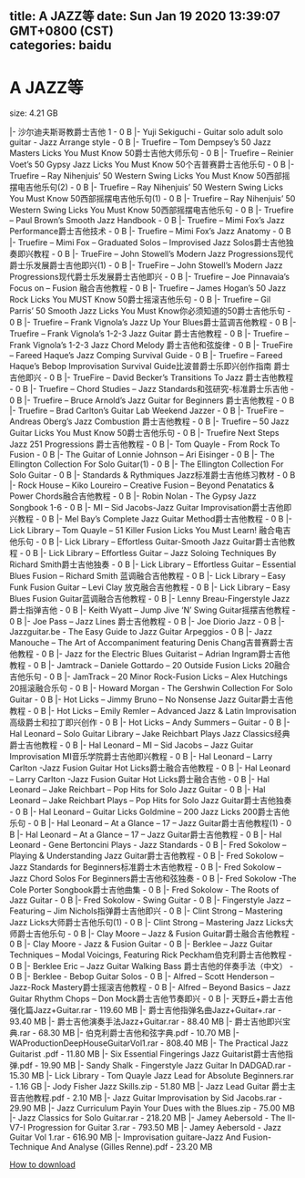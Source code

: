 
title: A JAZZ等
date: Sun Jan 19 2020 13:39:07 GMT+0800 (CST)    
categories: baidu
---

# A JAZZ等
size: 4.21 GB
 
 
|- 沙尔迪夫斯哥教爵士吉他 1 - 0 B
|- Yuji Sekiguchi - Guitar solo adult solo guitar - Jazz Arrange style - 0 B
|- Truefire – Tom Dempsey’s 50 Jazz Masters Licks You Must Know 50爵士吉他大师乐句 - 0 B
|- Truefire – Reinier Voet’s 50 Gypsy Jazz Licks You Must Know 50个吉普赛爵士吉他乐句 - 0 B
|- Truefire – Ray Nihenjuis’ 50 Western Swing Licks You Must Know 50西部摇摆电吉他乐句(2) - 0 B
|- Truefire – Ray Nihenjuis’ 50 Western Swing Licks You Must Know 50西部摇摆电吉他乐句(1) - 0 B
|- Truefire – Ray Nihenjuis’ 50 Western Swing Licks You Must Know 50西部摇摆电吉他乐句 - 0 B
|- Truefire – Paul Brown’s Smooth Jazz Handbook - 0 B
|- Truefire – Mimi Fox’s Jazz Performance爵士吉他技术 - 0 B
|- Truefire – Mimi Fox’s Jazz Anatomy - 0 B
|- Truefire – Mimi Fox – Graduated Solos – Improvised Jazz Solos爵士吉他独奏即兴教程 - 0 B
|- TrueFire – John Stowell’s Modern Jazz Progressions现代爵士乐发展爵士吉他即兴(1) - 0 B
|- TrueFire – John Stowell’s Modern Jazz Progressions现代爵士乐发展爵士吉他即兴 - 0 B
|- Truefire – Joe Pinnavaia’s Focus on – Fusion 融合吉他教程 - 0 B
|- Truefire – James Hogan’s 50 Jazz Rock Licks You MUST Know 50爵士摇滚吉他乐句 - 0 B
|- Truefire – Gil Parris’ 50 Smooth Jazz Licks You Must Know你必须知道的50爵士吉他乐句 - 0 B
|- Truefire – Frank Vignola’s Jazz Up Your Blues爵士蓝调吉他教程 - 0 B
|- Truefire – Frank Vignola’s 1-2-3 Jazz Guitar 爵士吉他教程 - 0 B
|- Truefire – Frank Vignola’s 1-2-3 Jazz Chord Melody 爵士吉他和弦旋律 - 0 B
|- TrueFire – Fareed Haque’s Jazz Comping Survival Guide - 0 B
|- Truefire – Fareed Haque’s Bebop Improvisation Survival Guide比波普爵士乐即兴创作指南 爵士吉他即兴 - 0 B
|- TrueFire – David Becker’s Transitions To Jazz 爵士吉他教程 - 0 B
|- Truefire – Chord Studies – Jazz Standards和弦研究-标准爵士乐吉他 - 0 B
|- Truefire – Bruce Arnold’s Jazz Guitar for Beginners 爵士吉他教程 - 0 B
|- Truefire – Brad Carlton’s Guitar Lab Weekend Jazzer - 0 B
|- TrueFire – Andreas Oberg’s Jazz Combustion 爵士吉他教程 - 0 B
|- Truefire – 50 Jazz Guitar Licks You Must Know 50爵士吉他乐句 - 0 B
|- Truefire  Next Steps Jazz  251 Progressions 爵士吉他教程 - 0 B
|- Tom Quayle - From Rock To Fusion - 0 B
|- The Guitar of Lonnie Johnson – Ari Eisinger - 0 B
|- The Ellington Collection For Solo Guitar(1) - 0 B
|- The Ellington Collection For Solo Guitar - 0 B
|- Standards & Rythmiques Jazz标准爵士吉他练习教材 - 0 B
|- Rock House – Kiko Loureiro – Creative Fusion – Beyond Penatatics & Power Chords融合吉他教程 - 0 B
|- Robin Nolan - The Gypsy Jazz Songbook 1-6 - 0 B
|- MI – Sid Jacobs-Jazz Guitar Improvisation爵士吉他即兴教程 - 0 B
|- Mel Bay’s Complete Jazz Guitar Method爵士吉他教程 - 0 B
|- Lick Library – Tom Quayle – 51 Killer Fusion Licks You Must Learn! 融合电吉他乐句 - 0 B
|- Lick Library – Effortless Guitar-Smooth Jazz Guitar爵士吉他教程 - 0 B
|- Lick Library – Effortless Guitar – Jazz Soloing Techniques By Richard Smith爵士吉他独奏 - 0 B
|- Lick Library – Effortless Guitar – Essential Blues Fusion – Richard Smith 蓝调融合吉他教程 - 0 B
|- Lick Library – Easy Funk Fusion Guitar – Levi Clay 放克融合吉他教程 - 0 B
|- Lick Library – Easy Blues Fusion Guitar蓝调融合吉他教程 - 0 B
|- Lenny Breau-Fingerstyle Jazz爵士指弹吉他 - 0 B
|- Keith Wyatt – Jump Jive ‘N’ Swing Guitar摇摆吉他教程 - 0 B
|- Joe Pass – Jazz Lines 爵士吉他教程 - 0 B
|- Joe Diorio Jazz - 0 B
|- Jazzguitar.be - The Easy Guide to Jazz Guitar Arpeggios - 0 B
|- Jazz Manouche – The Art of Accompaniment featuring Denis Chang吉普赛爵士吉他教程 - 0 B
|- Jazz for the Electric Blues Guitarist – Adrian Ingram爵士吉他教程 - 0 B
|- Jamtrack – Daniele Gottardo – 20 Outside Fusion Licks 20融合吉他乐句 - 0 B
|- JamTrack – 20 Minor Rock-Fusion Licks – Alex Hutchings 20摇滚融合乐句 - 0 B
|- Howard Morgan - The Gershwin Collection For Solo Guitar - 0 B
|- Hot Licks – Jimmy Bruno – No Nonsense Jazz Guitar爵士吉他教程 - 0 B
|- Hot Licks – Emily Remler – Advanced Jazz & Latin Improvisation高级爵士和拉丁即兴创作 - 0 B
|- Hot Licks – Andy Summers – Guitar - 0 B
|- Hal Leonard – Solo Guitar Library – Jake Reichbart Plays Jazz Classics经典爵士吉他教程 - 0 B
|- Hal Leonard – MI – Sid Jacobs – Jazz Guitar Improvisation MI音乐学院爵士吉他即兴教程 - 0 B
|- Hal Leonard – Larry Carlton -Jazz Fusion Guitar Hot Licks爵士融合吉他教程 - 0 B
|- Hal Leonard – Larry Carlton -Jazz Fusion Guitar Hot Licks爵士融合吉他 - 0 B
|- Hal Leonard – Jake Reichbart – Pop Hits for Solo Jazz Guitar - 0 B
|- Hal Leonard – Jake Reichbart Plays – Pop Hits for Solo Jazz Guitar爵士吉他独奏 - 0 B
|- Hal Leonard – Guitar Licks Goldmine – 200 Jazz Licks 200爵士吉他乐句 - 0 B
|- Hal Leonard – At a Glance – 17 – Jazz Guitar爵士吉他教程(1) - 0 B
|- Hal Leonard – At a Glance – 17 – Jazz Guitar爵士吉他教程 - 0 B
|- Hal Leonard - Gene Bertoncini Plays - Jazz Standards - 0 B
|- Fred Sokolow – Playing & Understanding Jazz Guitar爵士吉他教程 - 0 B
|- Fred Sokolow – Jazz Standards for Beginners标准爵士木吉他教程 - 0 B
|- Fred Sokolow – Jazz Chord Solos For Beginners爵士吉他和弦独奏 - 0 B
|- Fred Sokolow -The Cole Porter Songbook爵士吉他曲集 - 0 B
|- Fred Sokolow - The Roots of Jazz Guitar - 0 B
|- Fred Sokolow - Swing Guitar - 0 B
|- Fingerstyle Jazz – Featuring – Jim Nichols指弹爵士吉他即兴 - 0 B
|- Clint Strong – Mastering Jazz Licks大师爵士吉他乐句(1) - 0 B
|- Clint Strong – Mastering Jazz Licks大师爵士吉他乐句 - 0 B
|- Clay Moore – Jazz & Fusion Guitar爵士融合吉他教程 - 0 B
|- Clay Moore - Jazz & Fusion Guitar - 0 B
|- Berklee – Jazz Guitar Techniques – Modal Voicings, Featuring Rick Peckham伯克利爵士吉他教程 - 0 B
|- Berklee Eric – Jazz Guitar Walking Bass 爵士吉他的伴奏手法（中文） - 0 B
|- Berklee - Bebop Guitar Solos - 0 B
|- Alfred – Scott Henderson – Jazz-Rock Mastery爵士摇滚吉他教程 - 0 B
|- Alfred – Beyond Basics – Jazz Guitar Rhythm Chops – Don Mock爵士吉他节奏即兴 - 0 B
|- 天野丘+爵士吉他强化篇Jazz+Guitar.rar - 119.60 MB
|- 爵士吉他指弹名曲Jazz+Guitar+.rar - 93.40 MB
|- 爵士吉他演奏手法Jazz+Guitar.rar - 88.40 MB
|- 爵士吉他即兴宝典.rar - 68.30 MB
|- 伯克利爵士吉他和弦字典.pdf - 10.70 MB
|- WAProductionDeepHouseGuitarVol1.rar - 808.40 MB
|- The Practical Jazz Guitarist .pdf - 11.80 MB
|- Six Essential Fingerings Jazz Guitarist爵士吉他指弹.pdf - 19.90 MB
|- Sandy Shalk - Fingerstyle Jazz Guitar In DADGAD.rar - 15.30 MB
|- Lick Library - Tom Quayle Jazz Lead for Absolute Beginners.rar - 1.16 GB
|- Jody Fisher Jazz Skills.zip - 51.80 MB
|- Jazz Lead Guitar 爵士主音吉他教程.pdf - 2.10 MB
|- Jazz Guitar Improvisation by Sid Jacobs.rar - 29.90 MB
|- Jazz Curriculum Payin Your Dues with the Blues.zip - 75.00 MB
|- Jazz Classics for Solo Guitar.rar - 218.20 MB
|- Jamey Aebersold - The II-V7-I Progression for Guitar 3.rar - 793.50 MB
|- Jamey Aebersold - Jazz Guitar Vol 1.rar - 616.90 MB
|- Improvisation guitare-Jazz And Fusion-Technique And Analyse (Gilles Renne).pdf - 23.20 MB

[How to download](https://bpcam.bemobtrk.com/go/2ceec3aa-1ca2-46d6-b9ff-aaa5c184517c?jno=3548)